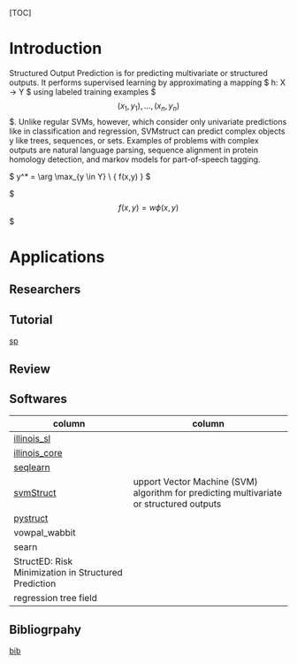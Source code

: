 

[TOC]

# Introduction

Structured Output Prediction is for predicting multivariate or structured outputs. It performs supervised learning by approximating a mapping
$
h: X -> Y
$
using labeled training examples $$$ (x_1,y_1), ..., (x_n,y_n) $$$. Unlike regular SVMs, however, which consider only univariate predictions like in classification and regression, SVMstruct can predict complex objects y like trees, sequences, or sets. Examples of problems with complex outputs are natural language parsing, sequence alignment in protein homology detection, and markov models for part-of-speech tagging. 

$
y^* = \arg \max_{y \in Y} \ { f(x,y) }
$


$$$ f(x,y) = w \phi(x,y) $$$



# Applications




## Researchers


## Tutorial


[sp](
https://www.cs.utah.edu/~piyush/teaching/structured_prediction.pdf
)

## Review




## Softwares

| column | column |
|--------|--------|
| [illinois_sl](http://cogcomp.org/software/illinois-sl/) |      |
| [illinois_core](https://github.com/CogComp/cogcomp-nlp) | | 
| [seqlearn](http://larsmans.github.io/seqlearn/) | | 
| [svmStruct](https://www.cs.cornell.edu/people/tj/svm_light/svm_struct.html)| upport Vector Machine (SVM) algorithm for predicting multivariate or structured outputs | 
| [pystruct](https://pystruct.github.io/) | |
| vowpal_wabbit  |        |
| searn          |        |
| StructED: Risk Minimization in Structured Prediction | |
| regression tree field | |


## Bibliogrpahy
[bib](sp.bib.html)


